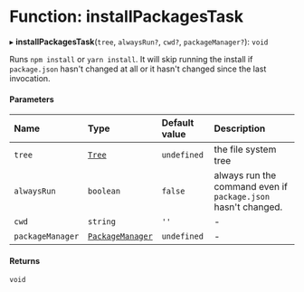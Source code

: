 # Function: installPackagesTask

▸ **installPackagesTask**(`tree`, `alwaysRun?`, `cwd?`, `packageManager?`): `void`

Runs `npm install` or `yarn install`. It will skip running the install if
`package.json` hasn't changed at all or it hasn't changed since the last invocation.

#### Parameters

| Name             | Type                                                                    | Default value | Description                                                   |
| :--------------- | :---------------------------------------------------------------------- | :------------ | :------------------------------------------------------------ |
| `tree`           | [`Tree`](/reference/core-api/devkit/documents/Tree)                     | `undefined`   | the file system tree                                          |
| `alwaysRun`      | `boolean`                                                               | `false`       | always run the command even if `package.json` hasn't changed. |
| `cwd`            | `string`                                                                | `''`          | -                                                             |
| `packageManager` | [`PackageManager`](/reference/core-api/devkit/documents/PackageManager) | `undefined`   | -                                                             |

#### Returns

`void`
